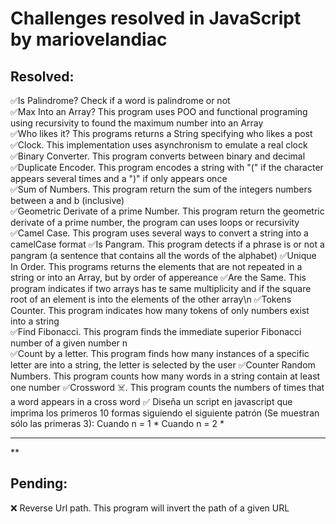 # Challenges resolved in JavaScript by mariovelandiac

## Resolved:
✅Is Palindrome? Check if a word is palindrome or not\
✅Max Into an Array? This program uses POO and functional programing using recursivity to found the maximum number into an Array\
✅Who likes it? This programs returns a String specifying who likes a post\
✅Clock. This implementation uses asynchronism to emulate a real clock\
✅Binary Converter. This program converts between binary and decimal\
✅Duplicate Encoder. This program encodes a string with "(" if the character appears several times and a ")" if only appears once\
✅Sum of Numbers. This program return the sum of the integers numbers between a and b (inclusive)\
✅Geometric Derivate of a prime Number. This program return the geometric derivate of a prime number, the program can uses loops or recursivity\
✅Camel Case. This program uses several ways to convert a string into a camelCase format
✅Is Pangram. This program detects if a phrase is or not a pangram (a sentence that contains all the words of the alphabet)
✅Unique In Order. This programs returns the elements that are not repeated in a string or into an Array, but by order of appereance
✅Are the Same. This program indicates if two arrays has te same multiplicity and if the square root of an element is into the elements of the other array\n
✅Tokens Counter. This program indicates how many tokens of only numbers exist into a string\
✅Find Fibonacci. This program finds the immediate superior Fibonacci number of a given number n\
✅Count by a letter. This program finds how many instances of a specific letter are into a string, the letter is selected by the user
✅Counter Random Numbers. This program counts how many words in a string contain at least one number
✅Crossword ☠️. This program counts the numbers of times that a word appears in a cross word
✅ Diseña un script en javascript que imprima los primeros 10 formas siguiendo el siguiente patrón (Se muestran sólo las primeras 3):
Cuando n = 1
*
Cuando n = 2
*
***
**


## Pending:

❌ Reverse Url path. This program will invert the path of a given URL

